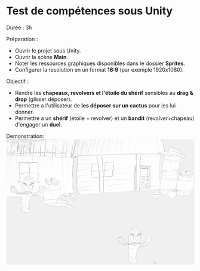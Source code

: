 ﻿# Test de compétences sous Unity

Durée : 3h

Préparation :

- Ouvrir le projet sous Unity.
- Ouvrir la scène **Main**.
- Noter les ressources graphiques disponibles dans le dossier **Sprites**.
- Configurer la resolution en un format **16:9** (par exemple 1920x1080).

Objectif :

- Rendre les **chapeaux, revolvers et l'étoile du shérif** sensibles au **drag & drop** (glisser déposer).
- Permettre a l'utilisateur de **les déposer sur un cactus** pour les lui donner.
- Permettre a un **shérif** (étoile + revolver) et un **bandit** (revolver+chapeau) d'engager un **duel**.

 Demonstration: 
![alt text](https://github.com/AntoineCollot/UnityTestWester_Empty/blob/master/Demo.gif "Demo")
